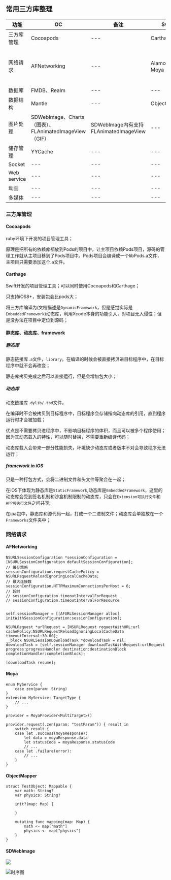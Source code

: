 ## 常用三方库整理

|功能|OC|备注|Swift|备注|
|---|---|---|---|---|
|三方库管理|Cocoapods|---|Carthage|---|
|网络请求|AFNetworking|---| Alamofire、Moya| Moya是对af的再次封装 |
|数据库|FMDB、Realm|---|---|---|
|数据结构|Mantle|---|ObjectMapper|---|
|图片处理|SDWebImage、Charts（图表）、FLAnimatedImageView（GIF）|SDWebImage内有支持FLAnimatedImageView|---|---|
|储存管理|YYCache|---|---|---|
|Socket|---|---|---|---|
|Web service|---|---|---|---|
|动画|---|---|---|---|
|多媒体|---|---|---|---|

### 三方库管理

#### Cocoapods

ruby环境下开发的项目管理工具；

原理是把所有的依赖库都放到Pods的项目中，让主项目依赖Pods项目，源码的管理工作就从主项目移到了Pods项目中。Pods项目会编译成一个libPods.a文件，主项目只需要添加这个.a文件。

#### Carthage

Swift开发的项目管理工具；可以同时使用Cocoapods和Carthage；

只支持iOS8+，安装包会比pods大；

将三方库编译为(文档描述是`DynamicFramework`，但是感觉实际是`EmbeddedFramework`)动态库，利用Xcode本身的功能引入，对项目无入侵性；但是没办法在项目中定位到源码；

#### 静态库、动态库、framework

##### 静态库

静态链接库`.a`文件，`library`。在编译的时候会被直接拷贝进目标程序中，在目标程序中就不会再改变；

静态库拷贝完成之后可以直接运行，但是会增加包大小；

##### 动态库

动态链接库`.dylib/.tbd`文件。

在编译时不会被拷贝到目标程序中，目标程序会存储指向动态库的引用，直到程序运行时才会被加载；

优点是不需要拷贝进程序中，不影响目标程序的体积，而且可以被多个程序使用；因为其动态载入的特性，可以随时替换，不需要重新编译代码；

动态库载入会带来一部分性能损失，坏境缺少动态库或者版本不对会导致程序无法运行；

##### framework in iOS

只是一种打包方式，会将二进制文件和头文件等聚合在一起；

在iOS下体现为静态库是`StaticFramework`,动态库是`EmbeddedFramework`，这里的动态库会受到签名机制和沙盒机制限制的动态库，只会在`Extension可执行文件`和`APP可执行文件`之间共享;

在ipa包中，静态库和源代码一起，打成一个二进制文件；动态库会单独放在一个`Frameworks`文件夹中；

### 网络请求

#### AFNetworking

```
NSURLSessionConfiguration *sessionConfiguration = [NSURLSessionConfiguration defaultSessionConfiguration];
// 缓存策略
sessionConfiguration.requestCachePolicy = NSURLRequestReloadIgnoringLocalCacheData;
// 最大连接数
sessionConfiguration.HTTPMaximumConnectionsPerHost = 6;
// 超时
// sessionConfiguration.timeoutIntervalForRequest
// sessionConfiguration.timeoutIntervalForResource


self.sessionManager = [[AFURLSessionManager alloc] initWithSessionConfiguration:sessionConfiguration];

NSURLRequest *urlRequest = [NSURLRequest requestWithURL:url cachePolicy:NSURLRequestReloadIgnoringLocalCacheData timeoutInterval:30.00];
__block NSURLSessionDownloadTask *downloadTask = nil;
downloadTask = [self.sessionManager downloadTaskWithRequest:urlRequest progress:progressHandler destination:destinationBlock completionHandler:completionBlock];
    
[downloadTask resume];
```

#### Moya

```
enum MyService {
	case zen(param: String)
}
extension MyService: TargetType {
	// ...
}

provider = MoyaProvider<MultiTarget>()

provider.request(.zen(param: "testParam")) { result in
    switch result {
    case let .success(moyaResponse):
        let data = moyaResponse.data
        let statusCode = moyaResponse.statusCode
        // ...
    case let .failure(error):
        // ...
    }
}
```

#### ObjectMapper

```
struct TestObject: Mappable {
	var math: String?
	var physics: String?
	
	init?(map: Map) {
		
	}
	
	mutating func mapping(map: Map) {
		math <- map["math"]
		physics <- map["physics"]
	}
}
```

#### SDWebImage

![](https://tva1.sinaimg.cn/large/006tNbRwgy1g9qqvyyq81j31p50u0dty.jpg)

![时序图](https://tva1.sinaimg.cn/large/006tNbRwgy1g9rgaiydpjj321m0r4tec.jpg)